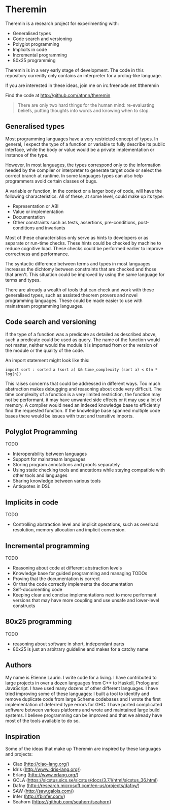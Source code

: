 # Theremin

Theremin is a research project for experimenting with:

* Generalised types
* Code search and versioning
* Polyglot programming
* Implicits in code
* Incremental programming
* 80x25 programming

Theremin is in a very early stage of development. The code in this
repository currently only contains an interpreter for a prolog-like
language.

If you are interested in these ideas, join me on irc.freenode.net #theremin

Find the code at http://github.com/atnnn/theremin

> There are only two hard things for the human mind: re-evaluating
  beliefs, putting thoughts into words and knowing when to stop.

## Generalised types

Most programming languages have a very restricted concept of types.
In general, I expect the type of a function or variable to fully
describe its public interface, while the body or value would be a
private implementation or instance of the type.

However, In most languages, the types correspond only to the
information needed by the compiler or interpreter to generate target
code or select the correct branch at runtime. In some languages types
can also help programmers avoid certain classes of bugs.

A variable or function, in the context or a larger body of code, will
have the following characteristics. All of these, at some level, could
make up its type:

* Representation or ABI
* Value or implementation
* Documentation
* Other constraints such as tests, assertions, pre-conditions,
  post-conditions and invariants

Most of these characteristics only serve as hints to developers or as
separate or run-time checks. These hints could be checked by machine
to reduce cognitive load. These checks could be performed earlier to
improve correctness and performance.

The syntactic difference between terms and types in most languages
increases the dichtomy between constraints that are checked and those
that aren't. This situation could be improved by using the same
language for terms and types.

There are already a wealth of tools that can check and work with these
generalised types, such as assisted theorem provers and novel
programming languages. These could be made easier to use with
mainstream programming languages.

## Code search and versioning

If the type of a function was a predicate as detailed as described
above, such a predicate could be used as query. The name of the
function would not matter, neither would the module it is imported
from or the version of the module or the quality of the code.

An import statement might look like this:

`import sort : sorted a (sort a) && time_complexity (sort a) < O(n * log(n))`

This raises concerns that could be addressed in different ways. Too
much abstraction makes debugging and reasoning about code very
difficult. The time complexity of a function is a very limited
restriction, the function may not be performant, it may have unwanted
side effects or it may use a lot of memory. A compiler would need an
indexed knowledge base to efficiently find the requested function. If
the knowledge base spanned multiple code bases there would be issues
with trust and transitive imports.

## Polyglot Programming

TODO

* Interoperability between languages
* Support for mainstream languages
* Storing program annotations and proofs separately
* Using static checking tools and anotations while staying compatible with other tools and languages
* Sharing knowledge between various tools
* Antiquotes in DSL

## Implicits in code

TODO

* Controlling abstraction level and implicit operations, such as overload resolution, memory allocation and implicit conversion.

## Incremental programming

TODO

* Reasoning about code at different abstraction levels
* Knowledge base for guided programming and managing TODOs
* Proving that the documentation is correct
* Or that the code correctly implements the documentation
* Self-documenting code
* Keeping clear and concise implementations next to more performant versions that may have more coupling and use unsafe and lower-level constructs

## 80x25 programming

TODO

* reasoning about software in short, independant parts
* 80x25 is just an arbitrary guideline and makes for a catchy name

## Authors

My name is Etienne Laurin. I write code for a living. I have
contributed to large projects in over a dozen languages from C++ to
Haskell, Prolog and JavaScript. I have used many dozens of other
different languages. I have tried improving some of these languages: I
built a tool to identify and remove duplicate code from large Scheme
codebases and I wrote the first implementation of deferred type errors
for GHC. I have ported complicated software between various platforms
and wrote and maintained large build systems. I believe programming
can be improved and that we already have most of the tools available
to do so.

## Inspiration

Some of the ideas that make up Theremin are inspired by these
languages and projects:

* Ciao (http://ciao-lang.org/)
* Idris (http://www.idris-lang.org/)
* Erlang (http://www.erlang.org/)
* GCLA (https://sicstus.sics.se/sicstus/docs/3.7.1/html/sicstus_36.html)
* Dafny (http://research.microsoft.com/en-us/projects/dafny/)
* SAW (http://saw.galois.com/)
* Infer (http://fbinfer.com/)
* Seahorn (https://github.com/seahorn/seahorn)

